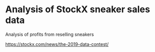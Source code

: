 # Analysis of StockX sneaker sales data

Analysis of profits from reselling sneakers

https://stockx.com/news/the-2019-data-contest/
